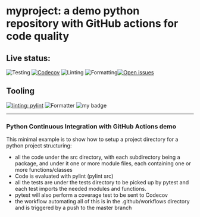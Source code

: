 # myproject: a demo python repository with GitHub actions for code quality

## Live status:

![Testing](https://github.com/rjalexa/myproject/actions/workflows/python-test.yml/badge.svg) [![Codecov](https://codecov.io/gh/rjalexa/myproject/branch/main/graph/badge.svg?token=1F2VGHFJ3S)](https://codecov.io/gh/rjalexa/myproject) ![Linting](https://github.com/rjalexa/myproject/actions/workflows/python-lint.yml/badge.svg) ![Formatting](https://github.com/rjalexa/myproject/actions/workflows/python-format.yml/badge.svg)[![Open issues](https://img.shields.io/github/issues/rjalexa/myproject)](https://github.com/rjalexa/myproject/issues)

## Tooling

[![linting: pylint](https://img.shields.io/badge/linting-pylint-black)](https://github.com/PyCQA/pylint) ![Formatter](https://img.shields.io/badge/Formatter-black-black) ![my badge](https://badgen.net/badge/Createdby/RJA/black?icon=gitlab)

---

### Python Continuous Integration with GitHub Actions demo

This minimal example is to show how to setup a project directory for a python project
structuring:

- all the code under the src directory, with each subdirectory being a package,
  and under it one or more module files, each containing one or more functions/classes
- Code is evaluated with pylint (pylint src)
- all the tests are under the tests directory to be picked up by pytest and each test imports the needed modules and functions.
- pytest will also perform a coverage test to be sent to Codecov
- the workflow automating all of this is in the .github/workflows directory and is triggered by a push to the master branch

